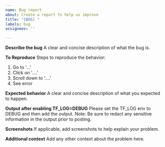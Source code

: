 ```yaml
---
name: Bug report
about: Create a report to help us improve
title: "[BUG] "
labels: bug
assignees: ''

---
```


**Describe the bug**
A clear and concise description of what the bug is.

**To Reproduce**
Steps to reproduce the behavior:
1. Go to '...'
2. Click on '....'
3. Scroll down to '....'
4. See error

**Expected behavior**
A clear and concise description of what you expected to happen.

**Output after enabling TF_LOG=DEBUG**
Please set the TF_LOG env to DEBUG and then add the output.  Note:  Be sure to redact any sensitive information in the output prior to posting.

**Screenshots**
If applicable, add screenshots to help explain your problem.

**Additional context**
Add any other context about the problem here.
